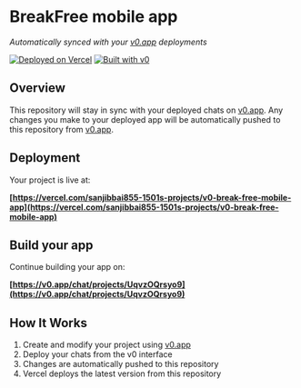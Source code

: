 # BreakFree mobile app

*Automatically synced with your [v0.app](https://v0.app) deployments*

[![Deployed on Vercel](https://img.shields.io/badge/Deployed%20on-Vercel-black?style=for-the-badge&logo=vercel)](https://vercel.com/sanjibbai855-1501s-projects/v0-break-free-mobile-app)
[![Built with v0](https://img.shields.io/badge/Built%20with-v0.app-black?style=for-the-badge)](https://v0.app/chat/projects/UqvzOQrsyo9)

## Overview

This repository will stay in sync with your deployed chats on [v0.app](https://v0.app).
Any changes you make to your deployed app will be automatically pushed to this repository from [v0.app](https://v0.app).

## Deployment

Your project is live at:

**[https://vercel.com/sanjibbai855-1501s-projects/v0-break-free-mobile-app](https://vercel.com/sanjibbai855-1501s-projects/v0-break-free-mobile-app)**

## Build your app

Continue building your app on:

**[https://v0.app/chat/projects/UqvzOQrsyo9](https://v0.app/chat/projects/UqvzOQrsyo9)**

## How It Works

1. Create and modify your project using [v0.app](https://v0.app)
2. Deploy your chats from the v0 interface
3. Changes are automatically pushed to this repository
4. Vercel deploys the latest version from this repository